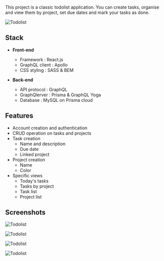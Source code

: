 This project is a classic todolist application. You can create tasks, organise and view them by project, set due dates and mark your tasks as done.

![Todolist](./img/details/todolist/splash.png)

## Stack

* **Front-end**
  * Framework : React.js
  * GraphQL client : Apollo
  * CSS styling : SASS & BEM

* **Back-end**
  * API protocol : GraphQL
  * GraphQlerver : Prisma & GraphQL Yoga
  * Database : MySQL on Prisma cloud

## Features

* Account creation and authentication
* CRUD operation on tasks and projects
* Task creation
  * Name and description
  * Due date
  * Linked project
* Project creation
  * Name
  * Color
* Specific views
  * Today's tasks
  * Tasks by project
  * Task list
  * Project list

## Screenshots

![Todolist](./img/details/todolist/createUpdateTask.png)

![Todolist](./img/details/todolist/tasksByProject.png)

![Todolist](./img/details/todolist/daily.png)

![Todolist](./img/details/todolist/authentication.png)